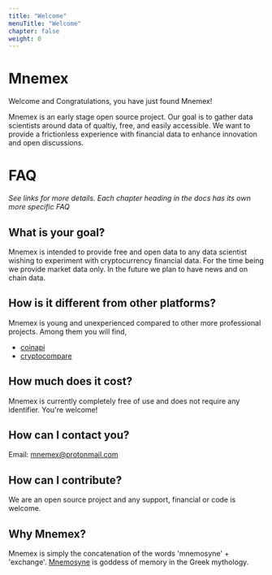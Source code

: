 ```yaml
---
title: "Welcome"
menuTitle: "Welcome"
chapter: false
weight: 0
---
```


# Mnemex

Welcome and Congratulations, you have just found Mnemex!

Mnemex is an early stage open source project. Our goal is to gather data scientists around data of qualtiy, free, and easily accessible. We want to provide a frictionless experience with financial data to enhance innovation and open discussions. 

# FAQ

*See links for more details. Each chapter heading in the docs has its own more specific FAQ*

## What is your goal?

Mnemex is intended to provide free and open data to any data scientist wishing to experiment with cryptocurrency financial data. For the time being we provide market data only. In the future we plan to have news and on chain data.

## How is it different from other platforms?

Mnemex is young and unexperienced compared to other more professional projects.
Among them you will find, 

- [coinapi](https://coinapi.io)
- [cryptocompare](https://www.cryptocompare.com)

## How much does it cost?

Mnemex is currently completely free of use and does not require any identifier. You're welcome!

## How can I contact you?

Email: mnemex@protonmail.com

## How can I contribute?

We are an open source project and any support, financial or code is welcome.

## Why Mnemex?

Mnemex is simply the concatenation of the words 'mnemosyne' + 'exchange'.
[Mnemosyne](https://en.wikipedia.org/wiki/Mnemosyne) is goddess of memory in the Greek mythology.

